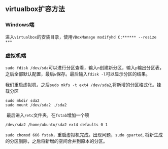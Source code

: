 ## virtualbox扩容方法

### Windows端

​	进入`virtualbox`的安装目录，使用`VBoxManage modifyhd C:****** --resize ***`

### 虚拟机端

​	`sudo fdisk /dev/sda`可以进行分区查看，输入`n`创建新分区，输入`p`输出分区表，之后全部默认配置，最后`w`保存。最后输入`fdisk -l`可以显示分区的结果。

​	我们重启虚拟机，之后`sudo mkfs -t ext4 /dev/sda2`,将新增的分区格式化。挂载分区

```shell
sudo mkdir sda2
sudo mount /dev/sda2 ./sda2
```

​	最后进入`/etc`文件夹，在`fstab`增加一个项

```
/dev/sda2 /home/ubuntu/sda2 ext4 defaults 0 1
```

`sudo chomod 666 fstab`，重启虚拟机完成。出现问题，`sudo gparted`, 将新生成的分区删除，之后将新增的空间合并到原本的分区。
